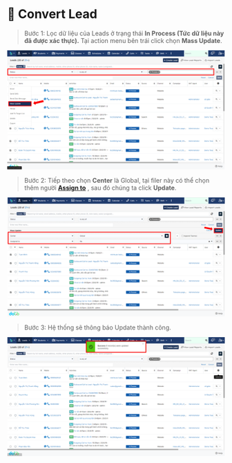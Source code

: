 # 💫 Convert Lead

> Bước 1: Lọc dữ liệu của Leads ở trạng thái **In Process (**Tức dữ liệu này đã được xác thực**).** Tại action menu bên trái click chọn **Mass Update**.

![](<../../../.gitbook/assets/image (104).png>)

> Bước 2:  Tiếp theo chọn **Center** là Global, tại filer này có thể chọn thêm người [**Assign to**](https://help.dotb.vn/tuyen-sinh-ban-hang/target#phan-bo-nguoi-phu-trach) , sau đó chúng ta click **Update**.

![](<../../../.gitbook/assets/image (121) (1) (1).png>)

> Bước 3: Hệ thống sẽ thông báo Update thành công.

![](<../../../.gitbook/assets/image (107) (1).png>)

##
